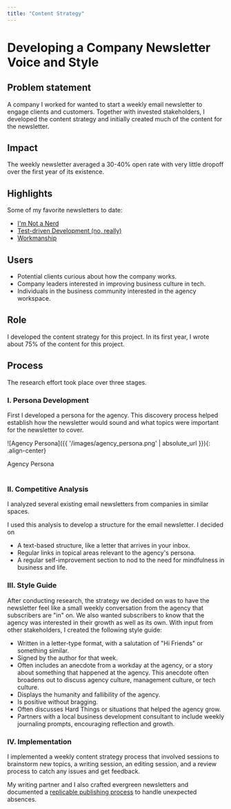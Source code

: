 ```yaml
---
title: "Content Strategy"
---
```

# Developing a Company Newsletter Voice and Style

## Problem statement
A company I worked for wanted to start a weekly email newsletter to engage clients and customers. Together with invested stakeholders, I developed the content strategy and initially created much of the content for the newsletter.

## Impact
The weekly newsletter averaged a 30-40% open rate with very little dropoff over the first year of its existence.

## Highlights

Some of my favorite newsletters to date:
- [I'm Not a Nerd](https://www.getrevue.co/profile/radial/issues/i-m-not-a-nerd-1041207)
- [Test-driven Development (no, really)](https://www.getrevue.co/profile/radial/issues/test-driven-development-no-really-711868)
- [Workmanship](https://www.getrevue.co/profile/radial/issues/workmanship-873043)

## Users
- Potential clients curious about how the company works.
- Company leaders interested in improving business culture in tech.
- Individuals in the business community interested in the agency workspace.

## Role
I developed the content strategy for this project. In its first year, I wrote about 75% of the content for this project.

## Process
The research effort took place over three stages.

### I. Persona Development
First I developed a persona for the agency. This discovery process helped establish how the newsletter would sound and what topics were important for the newsletter to cover.

![Agency Persona]({{ '/images/agency_persona.png' | absolute_url }}){: .align-center}
<figcaption>Agency Persona</figcaption>
<br/>

### II. Competitive Analysis
I analyzed several existing email newsletters from companies in similar spaces.

I used this analysis to develop a structure for the email newsletter. I decided on
- A text-based structure, like a letter that arrives in your inbox.
- Regular links in topical areas relevant to the agency's persona.
- A regular self-improvement section to nod to the need for mindfulness in business and life.

### III. Style Guide

After conducting research, the strategy we decided on was to have the newsletter feel like a small weekly conversation from the agency that subscribers are "in" on. We also wanted subscribers to know that the agency was interested in their growth as well as its own. With input from other stakeholders, I created the following style guide:

- Written in a letter-type format, with a salutation of "Hi Friends" or something similar.
- Signed by the author for that week.
- Often includes an anecdote from a workday at the agency, or a story about something that happened at the agency. This anecdote often broadens out to discuss agency culture, management culture, or tech culture.
- Displays the humanity and fallibility of the agency.
- Is positive without bragging.
- Often discusses Hard Things or situations that helped the agency grow.
- Partners with a local business development consultant to include weekly journaling prompts, encouraging reflection and growth.

### IV. Implementation

I implemented a weekly content strategy process that involved sessions to brainstorm new topics, a writing session, an editing session, and a review process to catch any issues and get feedback.

My writing partner and I also crafted evergreen newsletters and documented a [replicable publishing process](/newsletter_publication_process) to handle unexpected absences.
